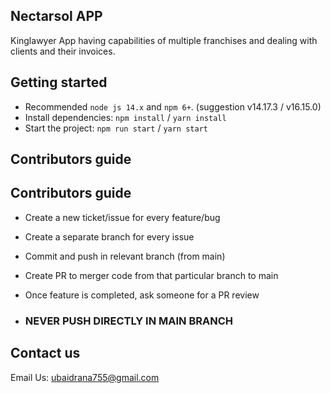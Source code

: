 ## Nectarsol APP

Kinglawyer App having capabilities of multiple franchises and dealing with clients and their invoices.

## Getting started

- Recommended `node js 14.x` and `npm 6+`. (suggestion v14.17.3 / v16.15.0)
- Install dependencies: `npm install` / `yarn install`
- Start the project: `npm run start` / `yarn start`

## Contributors guide

## Contributors guide

- Create a new ticket/issue for every feature/bug
- Create a separate branch for every issue
- Commit and push in relevant branch (from main)
- Create PR to merger code from that particular branch to main
- Once feature is completed, ask someone for a PR review

- ### NEVER PUSH DIRECTLY IN MAIN BRANCH


## Contact us

Email Us: ubaidrana755@gmail.com
